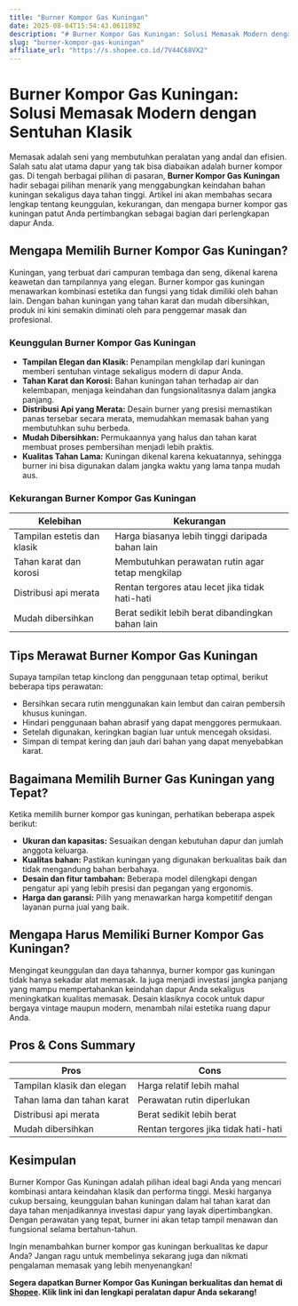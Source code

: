 ```yaml
---
title: "Burner Kompor Gas Kuningan"
date: 2025-08-04T15:54:43.061189Z
description: "# Burner Kompor Gas Kuningan: Solusi Memasak Modern dengan Sentuhan Klasik..."
slug: "burner-kompor-gas-kuningan"
affiliate_url: "https://s.shopee.co.id/7V44C68VX2"
---
```

# Burner Kompor Gas Kuningan: Solusi Memasak Modern dengan Sentuhan Klasik

Memasak adalah seni yang membutuhkan peralatan yang andal dan efisien. Salah satu alat utama dapur yang tak bisa diabaikan adalah burner kompor gas. Di tengah berbagai pilihan di pasaran, **Burner Kompor Gas Kuningan** hadir sebagai pilihan menarik yang menggabungkan keindahan bahan kuningan sekaligus daya tahan tinggi. Artikel ini akan membahas secara lengkap tentang keunggulan, kekurangan, dan mengapa burner kompor gas kuningan patut Anda pertimbangkan sebagai bagian dari perlengkapan dapur Anda.

## Mengapa Memilih Burner Kompor Gas Kuningan?

Kuningan, yang terbuat dari campuran tembaga dan seng, dikenal karena keawetan dan tampilannya yang elegan. Burner kompor gas kuningan menawarkan kombinasi estetika dan fungsi yang tidak dimiliki oleh bahan lain. Dengan bahan kuningan yang tahan karat dan mudah dibersihkan, produk ini kini semakin diminati oleh para penggemar masak dan profesional.

### Keunggulan Burner Kompor Gas Kuningan

- **Tampilan Elegan dan Klasik:** Penampilan mengkilap dari kuningan memberi sentuhan vintage sekaligus modern di dapur Anda.
- **Tahan Karat dan Korosi:** Bahan kuningan tahan terhadap air dan kelembapan, menjaga keindahan dan fungsionalitasnya dalam jangka panjang.
- **Distribusi Api yang Merata:** Desain burner yang presisi memastikan panas tersebar secara merata, memudahkan memasak bahan yang membutuhkan suhu berbeda.
- **Mudah Dibersihkan:** Permukaannya yang halus dan tahan karat membuat proses pembersihan menjadi lebih praktis.
- **Kualitas Tahan Lama:** Kuningan dikenal karena kekuatannya, sehingga burner ini bisa digunakan dalam jangka waktu yang lama tanpa mudah aus.

### Kekurangan Burner Kompor Gas Kuningan

| Kelebihan                                      | Kekurangan                                     |
|------------------------------------------------|------------------------------------------------|
| Tampilan estetis dan klasik                   | Harga biasanya lebih tinggi daripada bahan lain |
| Tahan karat dan korosi                       | Membutuhkan perawatan rutin agar tetap mengkilap|
| Distribusi api merata                         | Rentan tergores atau lecet jika tidak hati-hati  |
| Mudah dibersihkan                            | Berat sedikit lebih berat dibandingkan bahan lain |

## Tips Merawat Burner Kompor Gas Kuningan

Supaya tampilan tetap kinclong dan penggunaan tetap optimal, berikut beberapa tips perawatan:

- Bersihkan secara rutin menggunakan kain lembut dan cairan pembersih khusus kuningan.
- Hindari penggunaan bahan abrasif yang dapat menggores permukaan.
- Setelah digunakan, keringkan bagian luar untuk mencegah oksidasi.
- Simpan di tempat kering dan jauh dari bahan yang dapat menyebabkan karat.

## Bagaimana Memilih Burner Gas Kuningan yang Tepat?

Ketika memilih burner kompor gas kuningan, perhatikan beberapa aspek berikut:

- **Ukuran dan kapasitas:** Sesuaikan dengan kebutuhan dapur dan jumlah anggota keluarga.
- **Kualitas bahan:** Pastikan kuningan yang digunakan berkualitas baik dan tidak mengandung bahan berbahaya.
- **Desain dan fitur tambahan:** Beberapa model dilengkapi dengan pengatur api yang lebih presisi dan pegangan yang ergonomis.
- **Harga dan garansi:** Pilih yang menawarkan harga kompetitif dengan layanan purna jual yang baik.

## Mengapa Harus Memiliki Burner Kompor Gas Kuningan?

Mengingat keunggulan dan daya tahannya, burner kompor gas kuningan tidak hanya sekadar alat memasak. Ia juga menjadi investasi jangka panjang yang mampu mempertahankan keindahan dapur Anda sekaligus meningkatkan kualitas memasak. Desain klasiknya cocok untuk dapur bergaya vintage maupun modern, menambah nilai estetika ruang dapur Anda.

## Pros & Cons Summary

| **Pros**                                 | **Cons**                               |
|-----------------------------------------|----------------------------------------|
| Tampilan klasik dan elegan             | Harga relatif lebih mahal            |
| Tahan lama dan tahan karat             | Perawatan rutin diperlukan           |
| Distribusi api merata                   | Berat sedikit lebih berat            |
| Mudah dibersihkan                      | Rentan tergores jika tidak hati-hati |

## Kesimpulan

Burner Kompor Gas Kuningan adalah pilihan ideal bagi Anda yang mencari kombinasi antara keindahan klasik dan performa tinggi. Meski harganya cukup bersaing, keunggulan bahan kuningan dalam hal tahan karat dan daya tahan menjadikannya investasi dapur yang layak dipertimbangkan. Dengan perawatan yang tepat, burner ini akan tetap tampil menawan dan fungsional selama bertahun-tahun.

Ingin menambahkan burner kompor gas kuningan berkualitas ke dapur Anda? Jangan ragu untuk membelinya sekarang juga dan nikmati pengalaman memasak yang lebih menyenangkan!

**Segera dapatkan Burner Kompor Gas Kuningan berkualitas dan hemat di [Shopee](https://s.shopee.co.id/7V44C68VX2). Klik link ini dan lengkapi peralatan dapur Anda sekarang!**